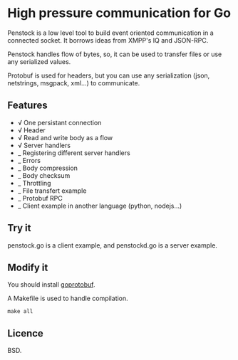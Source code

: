High pressure communication for Go
==================================

Penstock is a low level tool to build event oriented communication in
a connected socket. It borrows ideas from XMPP's IQ and JSON-RPC.

Penstock handles flow of bytes, so, it can be used to transfer files or
use any serialized values.

Protobuf is used for headers, but you can use any serialization
(json, netstrings, msgpack, xml…) to communicate.

Features
--------

 * √ One persistant connection
 * √ Header
 * √ Read and write body as a flow
 * √ Server handlers
 * _ Registering different server handlers
 * _ Errors
 * _ Body compression
 * _ Body checksum
 * _ Throttling
 * _ File transfert example
 * _ Protobuf RPC
 * _ Client example in another language (python, nodejs…)

Try it
------

penstock.go is a client example, and penstockd.go is a server example.

Modify it
---------

You should install [goprotobuf](https://code.google.com/p/goprotobuf/).

A Makefile is used to handle compilation.

    make all


Licence
-------

BSD.
